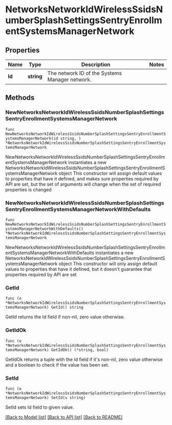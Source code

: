 # NetworksNetworkIdWirelessSsidsNumberSplashSettingsSentryEnrollmentSystemsManagerNetwork

## Properties

Name | Type | Description | Notes
------------ | ------------- | ------------- | -------------
**Id** | **string** | The network ID of the Systems Manager network. | 

## Methods

### NewNetworksNetworkIdWirelessSsidsNumberSplashSettingsSentryEnrollmentSystemsManagerNetwork

`func NewNetworksNetworkIdWirelessSsidsNumberSplashSettingsSentryEnrollmentSystemsManagerNetwork(id string, ) *NetworksNetworkIdWirelessSsidsNumberSplashSettingsSentryEnrollmentSystemsManagerNetwork`

NewNetworksNetworkIdWirelessSsidsNumberSplashSettingsSentryEnrollmentSystemsManagerNetwork instantiates a new NetworksNetworkIdWirelessSsidsNumberSplashSettingsSentryEnrollmentSystemsManagerNetwork object
This constructor will assign default values to properties that have it defined,
and makes sure properties required by API are set, but the set of arguments
will change when the set of required properties is changed

### NewNetworksNetworkIdWirelessSsidsNumberSplashSettingsSentryEnrollmentSystemsManagerNetworkWithDefaults

`func NewNetworksNetworkIdWirelessSsidsNumberSplashSettingsSentryEnrollmentSystemsManagerNetworkWithDefaults() *NetworksNetworkIdWirelessSsidsNumberSplashSettingsSentryEnrollmentSystemsManagerNetwork`

NewNetworksNetworkIdWirelessSsidsNumberSplashSettingsSentryEnrollmentSystemsManagerNetworkWithDefaults instantiates a new NetworksNetworkIdWirelessSsidsNumberSplashSettingsSentryEnrollmentSystemsManagerNetwork object
This constructor will only assign default values to properties that have it defined,
but it doesn't guarantee that properties required by API are set

### GetId

`func (o *NetworksNetworkIdWirelessSsidsNumberSplashSettingsSentryEnrollmentSystemsManagerNetwork) GetId() string`

GetId returns the Id field if non-nil, zero value otherwise.

### GetIdOk

`func (o *NetworksNetworkIdWirelessSsidsNumberSplashSettingsSentryEnrollmentSystemsManagerNetwork) GetIdOk() (*string, bool)`

GetIdOk returns a tuple with the Id field if it's non-nil, zero value otherwise
and a boolean to check if the value has been set.

### SetId

`func (o *NetworksNetworkIdWirelessSsidsNumberSplashSettingsSentryEnrollmentSystemsManagerNetwork) SetId(v string)`

SetId sets Id field to given value.



[[Back to Model list]](../README.md#documentation-for-models) [[Back to API list]](../README.md#documentation-for-api-endpoints) [[Back to README]](../README.md)


